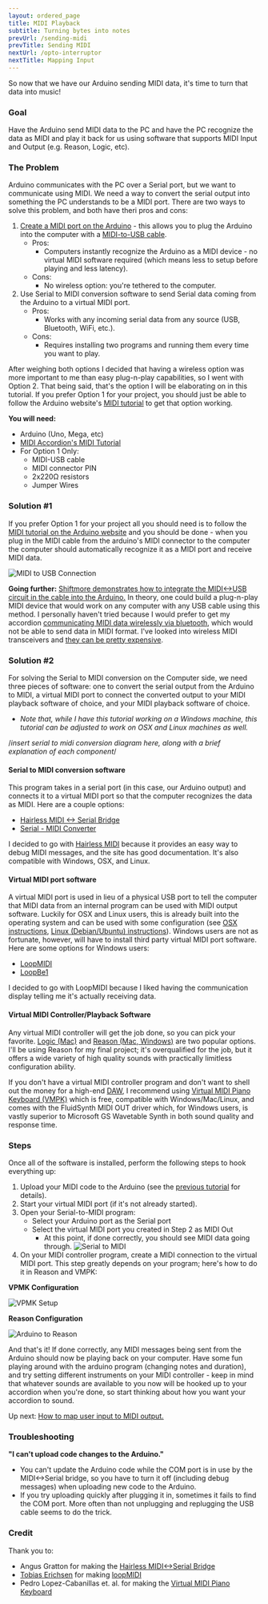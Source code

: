 ```yaml
---
layout: ordered_page
title: MIDI Playback
subtitle: Turning bytes into notes
prevUrl: /sending-midi
prevTitle: Sending MIDI
nextUrl: /opto-interruptor
nextTitle: Mapping Input
---
```


So now that we have our Arduino sending MIDI data, it's time to turn that data into music!

### Goal

Have the Arduino send MIDI data to the PC and have the PC recognize the data as MIDI and play it back for us using software that supports MIDI Input and Output (e.g. Reason, Logic, etc).

### The Problem

Arduino communicates with the PC over a Serial port, but we want to communicate using MIDI.  We need a way to convert the serial output into something the PC understands to be a MIDI port.  There are two ways to solve this problem, and both have theri pros and cons:

1. [Create a MIDI port on the Arduino](https://www.arduino.cc/en/Tutorial/Midi) - this allows you to plug the Arduino into the computer with a [MIDI-to-USB cable](https://www.amazon.com/USB-MIDI-Converter-Keyboard-Window/dp/B0047AVN3M).
    - Pros:
	    - Computers instantly recognize the Arduino as a MIDI device - no virtual MIDI software required (which means less to setup before playing and less latency).
	- Cons:
	    - No wireless option: you're tethered to the computer.
2. Use Serial to MIDI conversion software to send Serial data coming from the Arduino to a virtual MIDI port.
    - Pros:
	    - Works with any incoming serial data from any source (USB, Bluetooth, WiFi, etc.).
	- Cons:
	    - Requires installing two programs and running them every time you want to play.

After weighing both options I decided that having a wireless option was more important to me than easy plug-n-play capabilities, so I went with Option 2.  That being said, that's the option I will be elaborating on in this tutorial.  If you prefer Option 1 for your project, you should just be able to follow the Arduino website's [MIDI tutorial](https://www.arduino.cc/en/Tutorial/Midi) to get that option working.

**You will need:**

- Arduino (Uno, Mega, etc)
- [MIDI Accordion's MIDI Tutorial](https://github.com/bvavra/MIDI_Accordion/tree/master/Prototypes/MIDI_Tutorial)
- For Option 1 Only:
    - MIDI-USB cable
    - MIDI connector PIN
    - 2x220Ω resistors
    - Jumper Wires

### Solution #1

If you prefer Option 1 for your project all you should need is to follow the [MIDI tutorial on the Arduino website](https://www.arduino.cc/en/Tutorial/Midi) and you should be done - when you plug in the MIDI cable from the arduino's MIDI connector to the computer the computer should automatically recognize it as a MIDI port and receive MIDI data.

![MIDI to USB Connection](https://raw.githubusercontent.com/bvavra/MIDI_Accordion/gh-pages/img/midi/midi_to_usb_connection.jpg)

**Going further:** [Shiftmore demonstrates how to integrate the MIDI<->USB circuit in the cable into the Arduino.](http://shiftmore.blogspot.com/2010/01/quick-and-dirty-arduino-midi-over-usb.html)  In theory, one could build a plug-n-play MIDI device that would work on any computer with any USB cable using this method.  I personally haven't tried because I would prefer to get my accordion [communicating MIDI data wirelessly via bluetooth](bluetooth), which would not be able to send data in MIDI format.  I've looked into wireless MIDI transceivers and [they can be pretty expensive](https://www.google.com/webhp?sourceid=chrome-instant&ion=1&espv=2&ie=UTF-8#tbm=shop&q=wireless+midi+to+usb+transceiver).

### Solution #2

For solving the Serial to MIDI conversion on the Computer side, we need three pieces of software: one to convert the serial output from the Arduino to MIDI, a virtual MIDI port to connect the converted output to your MIDI playback software of choice, and your MIDI playback software of choice.  

- *Note that, while I have this tutorial working on a Windows machine, this tutorial can be adjusted to work on OSX and Linux machines as well.*

/*insert serial to midi conversion diagram here, along with a brief explanation of each component*/

#### Serial to MIDI conversion software

This program takes in a serial port (in this case, our Arduino output) and connects it to a virtual MIDI port so that the computer recognizes the data as MIDI.  Here are a couple options:

- [Hairless MIDI <-> Serial Bridge](http://projectgus.github.io/hairless-midiserial/)
- [Serial - MIDI Converter](http://spikenzielabs.com/SpikenzieLabs/Serial_MIDI.html)

I decided to go with [Hairless MIDI](http://projectgus.github.io/hairless-midiserial/) because it provides an easy way to debug MIDI messages, and the site has good documentation.  It's also compatible with Windows, OSX, and Linux.

#### Virtual MIDI port software

A virtual MIDI port is used in lieu of a physical USB port to tell the computer that MIDI data from an internal program can be used with MIDI output software.  Luckily for OSX and Linux users, this is already built into the operating system and can be used with some configuration (see [OSX instructions](http://feelyoursound.com/setup-midi-os-x/), [Linux (Debian/Ubuntu) instructions](https://ubuntuforums.org/showthread.php?t=1445186)).  Windows users are not as fortunate, however, will have to install third party virtual MIDI port software.  Here are some options for Windows users:

- [LoopMIDI](http://www.tobias-erichsen.de/software/loopmidi.html)
- [LoopBe1](http://nerds.de/en/loopbe1.html)

I decided to go with LoopMIDI because I liked having the communication display telling me it's actually receiving data.

#### Virtual MIDI Controller/Playback Software

Any virtual MIDI controller will get the job done, so you can pick your favorite.  [Logic (Mac)](http://www.apple.com/logic-pro/) and [Reason (Mac, Windows)](https://www.propellerheads.se/reason) are two popular options.  I'll be using Reason for my final project; it's overqualified for the job, but it offers a wide variety of high quality sounds with practically limitless configuration ability.

If you don't have a virtual MIDI controller program and don't want to shell out the money for a high-end [DAW](https://en.wikipedia.org/wiki/Digital_audio_workstation), I recommend using [Virtual MIDI Piano Keyboard (VMPK)](http://vmpk.sourceforge.net/) which is free, compatible with Windows/Mac/Linux, and comes with the FluidSynth MIDI OUT driver which, for Windows users, is vastly superior to Microsoft GS Wavetable Synth in both sound quality and response time.

### Steps

Once all of the software is installed, perform the following steps to hook everything up:

1. Upload your MIDI code to the Arduino (see the [previous tutorial](../sending-midi) for details).
2. Start your virtual MIDI port (if it's not already started).
3. Open your Serial-to-MIDI program:
    - Select your Arduino port as the Serial port
    - Select the virtual MIDI port you created in Step 2 as MIDI Out
        - At this point, if done correctly, you should see MIDI data going through. 
![Serial to MIDI](https://raw.githubusercontent.com/bvavra/MIDI_Accordion/gh-pages/img/midi/serial_to_midi.GIF)
4. On your MIDI controller program, create a MIDI connection to the virtual MIDI port.  This step greatly depends on your program; here's how to do it in Reason and VMPK: 

**VPMK Configuration**

![VPMK Setup](https://raw.githubusercontent.com/bvavra/MIDI_Accordion/gh-pages/img/midi/vmpk_2.JPG)

**Reason Configuration**

![Arduino to Reason](https://raw.githubusercontent.com/bvavra/MIDI_Accordion/gh-pages/img/midi/arduino_to_reason.GIF)

And that's it!  If done correctly, any MIDI messages being sent from the Arduino should now be playing back on your computer.  Have some fun playing around with the arduino program (changing notes and duration), and try setting different instruments on your MIDI controller - keep in mind that whatever sounds are available to you now will be hooked up to your accordion when you're done, so start thinking about how you want your accordion to sound.

Up next: [How to map user input to MIDI output.](../opto-interruptor)

### Troubleshooting

**"I can't upload code changes to the Arduino."**

- You can't update the Arduino code while the COM port is in use by the MIDI<->Serial bridge, so you have to turn it off (including debug messages) when uploading new code to the Arduino.
- If you try uploading quickly after plugging it in, sometimes it fails to find the COM port.  More often than not unplugging and replugging the USB cable seems to do the trick.

### Credit

Thank you to:
- Angus Gratton for making the [Hairless MIDI<->Serial Bridge](http://projectgus.github.io/hairless-midiserial/)
- [Tobias Erichsen](http://www.tobias-erichsen.de/) for making [loopMIDI](http://www.tobias-erichsen.de/software/loopmidi.html)
- Pedro Lopez-Cabanillas et. al. for making the [Virtual MIDI Piano Keyboard](http://vmpk.sourceforge.net/)
